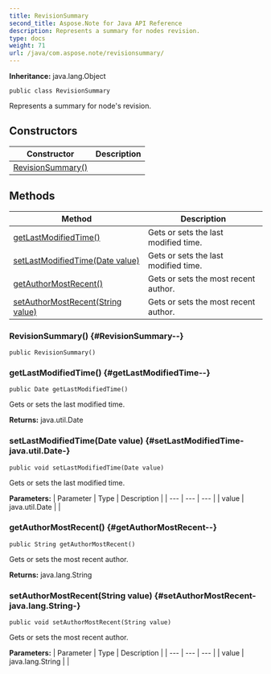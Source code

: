```yaml
---
title: RevisionSummary
second_title: Aspose.Note for Java API Reference
description: Represents a summary for nodes revision.
type: docs
weight: 71
url: /java/com.aspose.note/revisionsummary/
---
```


**Inheritance:**
java.lang.Object
```
public class RevisionSummary
```

Represents a summary for node's revision.
## Constructors

| Constructor | Description |
| --- | --- |
| [RevisionSummary()](#RevisionSummary--) |  |
## Methods

| Method | Description |
| --- | --- |
| [getLastModifiedTime()](#getLastModifiedTime--) | Gets or sets the last modified time. |
| [setLastModifiedTime(Date value)](#setLastModifiedTime-java.util.Date-) | Gets or sets the last modified time. |
| [getAuthorMostRecent()](#getAuthorMostRecent--) | Gets or sets the most recent author. |
| [setAuthorMostRecent(String value)](#setAuthorMostRecent-java.lang.String-) | Gets or sets the most recent author. |
### RevisionSummary() {#RevisionSummary--}
```
public RevisionSummary()
```


### getLastModifiedTime() {#getLastModifiedTime--}
```
public Date getLastModifiedTime()
```


Gets or sets the last modified time.

**Returns:**
java.util.Date
### setLastModifiedTime(Date value) {#setLastModifiedTime-java.util.Date-}
```
public void setLastModifiedTime(Date value)
```


Gets or sets the last modified time.

**Parameters:**
| Parameter | Type | Description |
| --- | --- | --- |
| value | java.util.Date |  |

### getAuthorMostRecent() {#getAuthorMostRecent--}
```
public String getAuthorMostRecent()
```


Gets or sets the most recent author.

**Returns:**
java.lang.String
### setAuthorMostRecent(String value) {#setAuthorMostRecent-java.lang.String-}
```
public void setAuthorMostRecent(String value)
```


Gets or sets the most recent author.

**Parameters:**
| Parameter | Type | Description |
| --- | --- | --- |
| value | java.lang.String |  |

